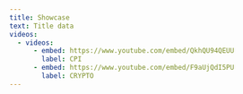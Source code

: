 ```yaml
---
title: Showcase
text: Title data
videos:
  - videos:
      - embed: https://www.youtube.com/embed/QkhQU94QEUU
        label: CPI
      - embed: https://www.youtube.com/embed/F9aUjQdI5PU
        label: CRYPTO
---
```

